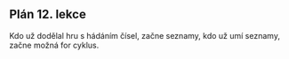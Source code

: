 ## Plán 12. lekce

Kdo už dodělal hru s hádáním čísel, začne seznamy, kdo už umí seznamy, začne možná for cyklus.